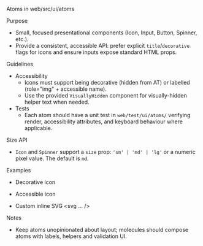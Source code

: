 Atoms in web/src/ui/atoms

Purpose

- Small, focused presentational components (Icon, Input, Button, Spinner, etc.).
- Provide a consistent, accessible API: prefer explicit `title`/`decorative` flags for icons and ensure inputs expose standard HTML props.

Guidelines

- Accessibility
  - Icons must support being decorative (hidden from AT) or labelled (role="img" + accessible name).
  - Use the provided `VisuallyHidden` component for visually-hidden helper text when needed.
- Tests
  - Each atom should have a unit test in `web/test/ui/atoms/` verifying render, accessibility attributes, and keyboard behaviour where applicable.

Size API

- `Icon` and `Spinner` support a `size` prop: `'sm' | 'md' | 'lg'` or a numeric pixel value. The default is `md`.

Examples

- Decorative icon
  <Icon />

- Accessible icon
  <Icon title="Close" />

- Custom inline SVG
  <Icon title="Logo"><svg ... /></Icon>

Notes

- Keep atoms unopinionated about layout; molecules should compose atoms with labels, helpers and validation UI.
